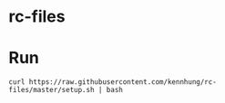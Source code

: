 # rc-files

# Run

```
curl https://raw.githubusercontent.com/kennhung/rc-files/master/setup.sh | bash
```
